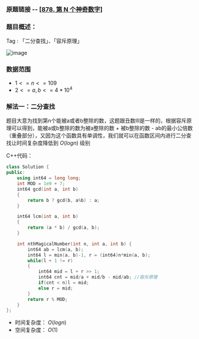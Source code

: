 ### 原题链接 -- [[878. 第 N 个神奇数字](https://leetcode.cn/problems/nth-magical-number/)]

### 题目概述：
Tag : 「二分查找」、「容斥原理」

![image](https://user-images.githubusercontent.com/99656524/203226102-2c1d0a6e-2e05-4649-91c6-07e33c79d440.png)

### 数据范围
* $1 <= n <= 109$
* $2 <= a, b <= 4 * 10^4$

### 解法一：二分查找
题目大意为找到第n个能被a或者b整除的数，这题跟丑数III是一样的，根据容斥原理可以得到，能被a或b整除的数为被a整除的数 + 被b整除的数 - ab的最小公倍数（重叠部分），又因为这个函数具有单调性，我们就可以在函数区间内进行二分查找让时间复杂度降低到 $O(logn)$ 级别

C++代码：
```cpp
class Solution {
public:
    using int64 = long long;
    int MOD = 1e9 + 7;
    int64 gcd(int a, int b)
    {
        return b ? gcd(b, a%b) : a;
    }

    int64 lcm(int a, int b)
    {
        return (a * b) / gcd(a, b);
    }

    int nthMagicalNumber(int n, int a, int b) {
        int64 ab = lcm(a, b);
        int64 l = min(a, b)-1, r = (int64)n*min(a, b);
        while(l + 1 != r)
        {
            int64 mid = l + r >> 1;
            int64 cnt = mid/a + mid/b - mid/ab; //容斥原理
            if(cnt < n)l = mid;
            else r = mid;
        }
        return r % MOD;
    }
};
```
* 时间复杂度： $O(logn)$ 
* 空间复杂度： $O(1)$ 
